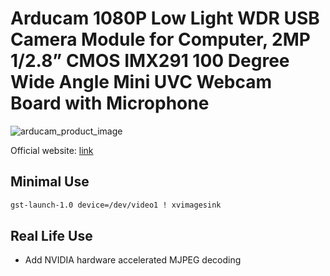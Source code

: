 # Arducam 1080P Low Light WDR USB Camera Module for Computer, 2MP 1/2.8” CMOS IMX291 100 Degree Wide Angle Mini UVC Webcam Board with Microphone

![arducam_product_image](https://www.arducam.com/wp-content/uploads/2019/11/b0200-1.jpg)

Official website: [link](https://www.arducam.com/product/arducam-1080p-low-light-wdr-usb-camera-module-for-computer-2mp-1-2-8-cmos-imx291-100-degree-wide-angle-mini-uvc-spy-webcam-board-with-microphone-3-3ft-1m-cable-for-windows-linux-mac-os/)

## Minimal Use

```bash
gst-launch-1.0 device=/dev/video1 ! xvimagesink
```

## Real Life Use

+ Add NVIDIA hardware accelerated MJPEG decoding


